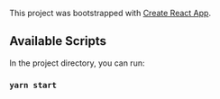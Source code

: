 This project was bootstrapped with [Create React App](https://github.com/facebook/create-react-app).

## Available Scripts

In the project directory, you can run:

### `yarn start`
